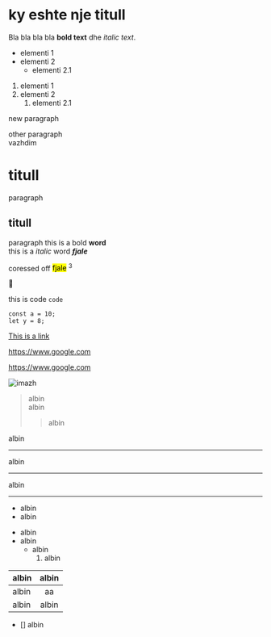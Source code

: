 # ky eshte nje titull

Bla bla bla bla **bold text** dhe *italic text*.

- elementi 1
- elementi 2
	- elementi 2.1

1. elementi 1
2. elementi 2
	1. elementi 2.1

new paragraph

other paragraph  
vazhdim

# titull

paragraph

## titull

paragraph this is a bold **word**  
this is a *italic* word
***fjale*** 

coressed off <mark>fjale</mark>
<sup>3</sup>

🗼

this is code `code`

```
const a = 10;
let y = 8;
```

[This is a link](https://www.google.com)

<https://www.google.com>

https://www.google.com

![imazh](image-map-1024x580.png)

>albin  
>albin
>> albin

albin

---

albin

***
albin
___

* albin
* albin

+ albin
+ albin
    + albin
		1. albin

| albin | albin |
|-------|:-----:|
|albin  |aa     |
|albin  |albin  |

- [] albin



